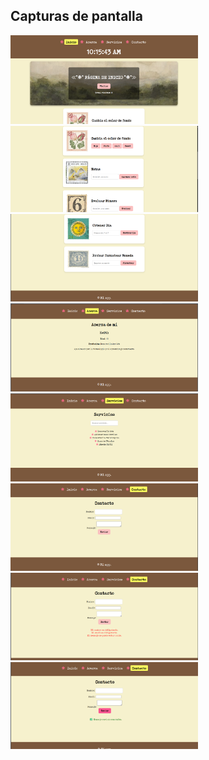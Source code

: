 ## Capturas de pantalla
<img src="screenshots/Cap1.png" alt="Captura 1" width="300"/>
<img src="screenshots/Cap2.png" alt="Captura 2" width="300"/>
<img src="screenshots/Cap3.png" alt="Captura 3" width="300"/>
<img src="screenshots/Cap4.png" alt="Captura 4" width="300"/>
<img src="screenshots/Cap5.png" alt="Captura 5" width="300"/>
<img src="screenshots/Cap6.png" alt="Captura 6" width="300"/>
<img src="screenshots/Cap7.png" alt="Captura 7" width="300"/>
<img src="screenshots/Cap8.png" alt="Captura 8" width="300"/>